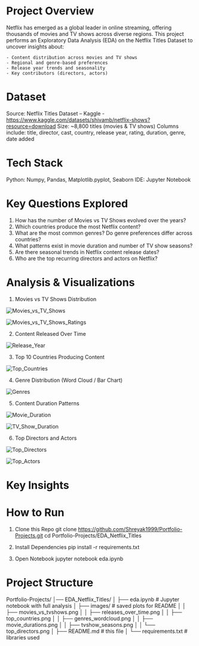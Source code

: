 # Project Overview
Netflix has emerged as a global leader in online streaming, offering thousands of movies and TV shows across diverse regions.
This project performs an Exploratory Data Analysis (EDA) on the Netflix Titles Dataset to uncover insights about:

    - Content distribution across movies and TV shows
    - Regional and genre-based preferences
    - Release year trends and seasonality
    - Key contributors (directors, actors)


# Dataset
Source: Netflix Titles Dataset – Kaggle - https://www.kaggle.com/datasets/shivamb/netflix-shows?resource=download
Size: ~8,800 titles (movies & TV shows)
Columns include: title, director, cast, country, release year, rating, duration, genre, date added


# Tech Stack
Python: Numpy, Pandas, Matplotlib.pyplot, Seaborn
IDE: Jupyter Notebook


# Key Questions Explored
1. How has the number of Movies vs TV Shows evolved over the years?
2. Which countries produce the most Netflix content?
3. What are the most common genres? Do genre preferences differ across countries?
4. What patterns exist in movie duration and number of TV show seasons?
5. Are there seasonal trends in Netflix content release dates?
6. Who are the top recurring directors and actors on Netflix?

# Analysis & Visualizations
1. Movies vs TV Shows Distribution

![Movies_vs_TV_Shows](images/movies_vs_tvshows.png)

![Movies_vs_TV_Shows_Ratings](images/movies_vs_tvshows_ratings.png)

2. Content Released Over Time

![Release_Year](images/releases_over_time.png)

3. Top 10 Countries Producing Content

![Top_Countries](images/top_countries.png)

4. Genre Distribution (Word Cloud / Bar Chart)

![Genres](images/genres_wordcloud.png)

5. Content Duration Patterns

![Movie_Duration](images/movie_durations.png)

![TV_Show_Duration](images/tvshow_seasons.png)

6. Top Directors and Actors

![Top_Directors](images/top_directors.png)

![Top_Actors](images/top_actors.png)


# Key Insights


# How to Run
1. Clone this Repo
git clone https://github.com/Shreyak1999/Portfolio-Projects.git
cd Portfolio-Projects/EDA_Netflix_Titles

2. Install Dependencies
pip install -r requirements.txt

3. Open Notebook
jupyter notebook eda.ipynb


# Project Structure
Portfolio-Projects/
│── EDA_Netflix_Titles/
│     ├── eda.ipynb           # Jupyter notebook with full analysis
│     ├── images/             # saved plots for README
│     │     ├── movies_vs_tvshows.png
│     │     ├── releases_over_time.png
│     │     ├── top_countries.png
│     │     ├── genres_wordcloud.png
│     │     ├── movie_durations.png
│     │     ├── tvshow_seasons.png
│     │     └── top_directors.png
│     ├── README.md           # this file
│     └── requirements.txt    # libraries used


